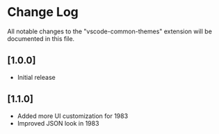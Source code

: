 # Change Log

All notable changes to the "vscode-common-themes" extension will be documented in this file.

<!-- Check [Keep a Changelog](http://keepachangelog.com/) for recommendations on how to structure this file.-->

## [1.0.0]

- Initial release

## [1.1.0]

- Added more UI customization for 1983
- Improved JSON look in 1983